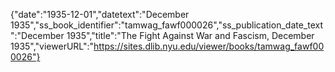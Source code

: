 {"date":"1935-12-01","datetext":"December 1935","ss_book_identifier":"tamwag_fawf000026","ss_publication_date_text":"December 1935","title":"The Fight Against War and Fascism, December 1935","viewerURL":"https://sites.dlib.nyu.edu/viewer/books/tamwag_fawf000026"}